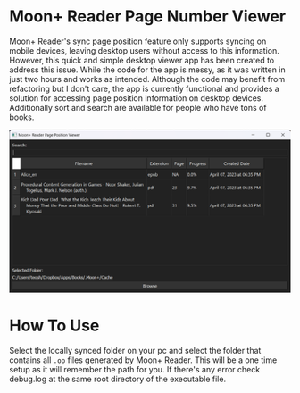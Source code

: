 
# Moon+ Reader Page Number Viewer
Moon+ Reader's sync page position feature only supports syncing on mobile devices, leaving desktop users without access to this information. However, this quick and simple desktop viewer app has been created to address this issue. While the code for the app is messy, as it was written in just two hours and works as intended. Although the code may benefit from refactoring but I don't care, the app is currently functional and provides a solution for accessing page position information on desktop devices. Additionally sort and search are available for people who have tons of books.

![img](.\screenshot\img.png)

# How To Use
Select the locally synced folder on your pc and select the folder that contains all `.op` files generated by Moon+ Reader. This will be a one time setup as it will remember the path for you. If there's any error check debug.log at the same root directory of the executable file. 